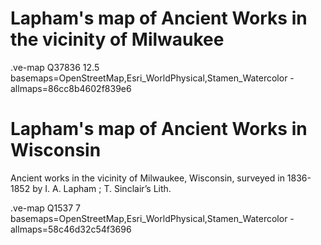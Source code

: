 # Lapham's map of Ancient Works in the vicinity of Milwaukee

.ve-map Q37836 12.5 basemaps=OpenStreetMap,Esri_WorldPhysical,Stamen_Watercolor
    - allmaps=86cc8b4602f839e6
    
    
# Lapham's map of Ancient Works in Wisconsin

Ancient works in the vicinity of Milwaukee, Wisconsin, surveyed in 1836-1852 by I. A. Lapham ; T. Sinclair’s Lith.

.ve-map Q1537 7 basemaps=OpenStreetMap,Esri_WorldPhysical,Stamen_Watercolor
    - allmaps=58c46d32c54f3696
    
